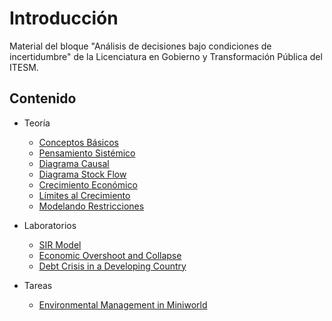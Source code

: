 # Introducción

Material del bloque "Análisis de decisiones bajo condiciones de incertidumbre" de la Licenciatura en Gobierno y Transformación Pública del ITESM.

## Contenido
* Teoría
    - [Conceptos Básicos](./teoria/conceptos_basicos.html)
    - [Pensamiento Sistémico](./teoria/system_thinking.html)
    - [Diagrama Causal](./teoria/diagrama_causal.html)
    - [Diagrama Stock Flow](./teoria/stock_flow_diagram.html)
    - [Crecimiento Económico](./teoria/crecimiento_economico.html)
    - [Límites al Crecimiento](./teoria/limites_crecimiento.html)
    - [Modelando Restricciones](./teoria/modelando_restricciones.html)

* Laboratorios
    - [SIR Model](./laboratorios/sir.html)
    - [Economic Overshoot and Collapse](./laboratorios/overshoot_and_collapse.html)
    - [Debt Crisis in a Developing Country](./laboratorios/debt_and_crisis.html)

* Tareas
    - [Environmental Management in Miniworld](./laboratorios/environmental_management.html)
